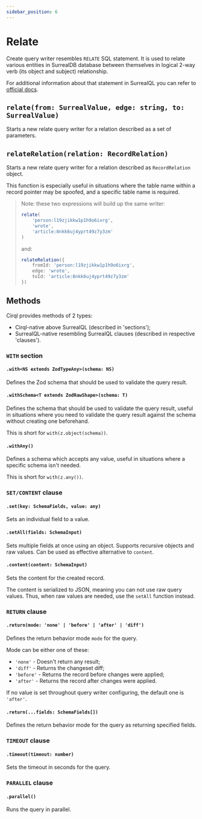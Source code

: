```yaml
---
sidebar_position: 6
---
```


# Relate
Create query writer resembles `RELATE` SQL statement. It is used to relate various entities in SurrealDB database between themselves in logical 2-way verb (its object and subject) relationship.

For additional information about that statement in SurrealQL you can refer to [official docs](https://docs.surrealdb.com/docs/surrealql/statements/relate/).

## `relate(from: SurrealValue, edge: string, to: SurrealValue)`
Starts a new relate query writer for a relation described as a set of parameters.

## `relateRelation(relation: RecordRelation)`
Starts a new relate query writer for a relation described as `RecordRelation` object.

This function is especially useful in situations where the table name within a record pointer may be spoofed, and a specific table name is required.

> Note: these two expressions will build up the same writer: 
>
> ```ts
> relate(
>     'person:l19zjikkw1p1h9o6ixrg', 
>     'wrote', 
>     'article:8nkk6uj4yprt49z7y3zm'
> )
> ```
> and:
> ```ts
> relateRelation({
>     fromId: 'person:l19zjikkw1p1h9o6ixrg',
>     edge: 'wrote',
>     toId: 'article:8nkk6uj4yprt49z7y3zm'
> })
> ```

## Methods
Cirql provides methods of 2 types:
- Cirql-native above SurrealQL (described in 'sections');
- SurrealQL-native resembling SurrealQL clauses (described in respective 'clauses').

### `WITH` section

#### `.with<NS extends ZodTypeAny>(schema: NS)`
Defines the Zod schema that should be used to validate the query result.

#### `.withSchema<T extends ZodRawShape>(schema: T)`
Defines the schema that should be used to validate the query result, useful in situations where you need to validate the query result against the schema without creating one beforehand.

This is short for `with(z.object(schema))`.

#### `.withAny()`
Defines a schema which accepts any value, useful in situations where a specific schema isn't needed.

This is short for `with(z.any())`.

### `SET/CONTENT` clause

#### `.set(key: SchemaFields, value: any)`
Sets an individual field to a value.

#### `.setAll(fields: SchemaInput)`
Sets multiple fields at once using an object. Supports recursive objects and raw values. Can be used as effective alternative to `content`.

#### `.content(content: SchemaInput)`
Sets the content for the created record.

The content is serialized to JSON, meaning you can not use raw query values. Thus, when raw values are needed, use the `setAll` function instead.

### `RETURN` clause

#### `.return(mode: 'none' | 'before' | 'after' | 'diff')`
Defines the return behavior mode `mode` for the query.

Mode can be either one of these:
- `'none'` - Doesn't return any result;
- `'diff'` - Returns the changeset diff;
- `'before'` - Returns the record before changes were applied;
- `'after'` - Returns the record after changes were applied.

If no value is set throughout query writer configuring, the default one is `'after'`.

#### `.return(...fields: SchemaFields[])`
Defines the return behavior mode for the query as returning specified fields.

### `TIMEOUT` clause

#### `.timeout(timeout: number)`
Sets the timeout in seconds for the query.

### `PARALLEL` clause

#### `.parallel()`
Runs the query in parallel.

